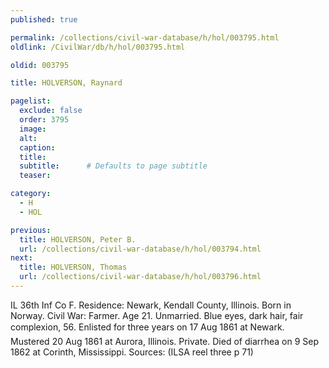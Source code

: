 ```yaml
---
published: true

permalink: /collections/civil-war-database/h/hol/003795.html
oldlink: /CivilWar/db/h/hol/003795.html

oldid: 003795

title: HOLVERSON, Raynard

pagelist:
  exclude: false
  order: 3795
  image: 
  alt:
  caption:
  title:
  subtitle:      # Defaults to page subtitle
  teaser:

category: 
  - H 
  - HOL

previous:
  title: HOLVERSON, Peter B.
  url: /collections/civil-war-database/h/hol/003794.html  
next:
  title: HOLVERSON, Thomas
  url: /collections/civil-war-database/h/hol/003796.html   
---
```

IL 36th Inf Co F. Residence: Newark, Kendall County, Illinois. Born in Norway. Civil War: Farmer. Age 21. Unmarried. Blue eyes, dark hair, fair complexion, 5&#146;6&#148;. Enlisted for three years on 17 Aug 1861 at Newark. Mustered 20 Aug 1861 at Aurora, Illinois. Private. Died of diarrhea on 9 Sep 1862 at Corinth, Mississippi. Sources: (ILSA reel three p 71)